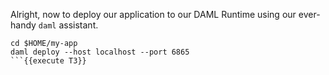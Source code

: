 Alright, now to deploy our application to our DAML Runtime using our ever-handy `daml` assistant.

```
cd $HOME/my-app
daml deploy --host localhost --port 6865
```{{execute T3}}